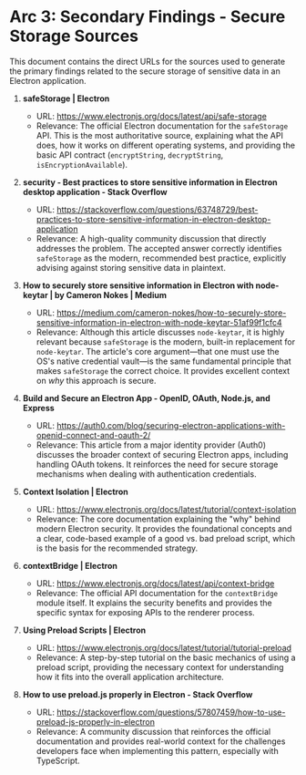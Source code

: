 # Arc 3: Secondary Findings - Secure Storage Sources

This document contains the direct URLs for the sources used to generate the primary findings related to the secure storage of sensitive data in an Electron application.

1.  **safeStorage | Electron**
    *   URL: https://www.electronjs.org/docs/latest/api/safe-storage
    *   Relevance: The official Electron documentation for the `safeStorage` API. This is the most authoritative source, explaining what the API does, how it works on different operating systems, and providing the basic API contract (`encryptString`, `decryptString`, `isEncryptionAvailable`).

2.  **security - Best practices to store sensitive information in Electron desktop application - Stack Overflow**
    *   URL: https://stackoverflow.com/questions/63748729/best-practices-to-store-sensitive-information-in-electron-desktop-application
    *   Relevance: A high-quality community discussion that directly addresses the problem. The accepted answer correctly identifies `safeStorage` as the modern, recommended best practice, explicitly advising against storing sensitive data in plaintext.

3.  **How to securely store sensitive information in Electron with node-keytar | by Cameron Nokes | Medium**
    *   URL: https://medium.com/cameron-nokes/how-to-securely-store-sensitive-information-in-electron-with-node-keytar-51af99f1cfc4
    *   Relevance: Although this article discusses `node-keytar`, it is highly relevant because `safeStorage` is the modern, built-in replacement for `node-keytar`. The article's core argument—that one must use the OS's native credential vault—is the same fundamental principle that makes `safeStorage` the correct choice. It provides excellent context on *why* this approach is secure.

4.  **Build and Secure an Electron App - OpenID, OAuth, Node.js, and Express**
    *   URL: https://auth0.com/blog/securing-electron-applications-with-openid-connect-and-oauth-2/
    *   Relevance: This article from a major identity provider (Auth0) discusses the broader context of securing Electron apps, including handling OAuth tokens. It reinforces the need for secure storage mechanisms when dealing with authentication credentials.
4.  **Context Isolation | Electron**
    *   URL: https://www.electronjs.org/docs/latest/tutorial/context-isolation
    *   Relevance: The core documentation explaining the "why" behind modern Electron security. It provides the foundational concepts and a clear, code-based example of a good vs. bad preload script, which is the basis for the recommended strategy.

5.  **contextBridge | Electron**
    *   URL: https://www.electronjs.org/docs/latest/api/context-bridge
    *   Relevance: The official API documentation for the `contextBridge` module itself. It explains the security benefits and provides the specific syntax for exposing APIs to the renderer process.

6.  **Using Preload Scripts | Electron**
    *   URL: https://www.electronjs.org/docs/latest/tutorial/tutorial-preload
    *   Relevance: A step-by-step tutorial on the basic mechanics of using a preload script, providing the necessary context for understanding how it fits into the overall application architecture.

7.  **How to use preload.js properly in Electron - Stack Overflow**
    *   URL: https://stackoverflow.com/questions/57807459/how-to-use-preload-js-properly-in-electron
    *   Relevance: A community discussion that reinforces the official documentation and provides real-world context for the challenges developers face when implementing this pattern, especially with TypeScript.